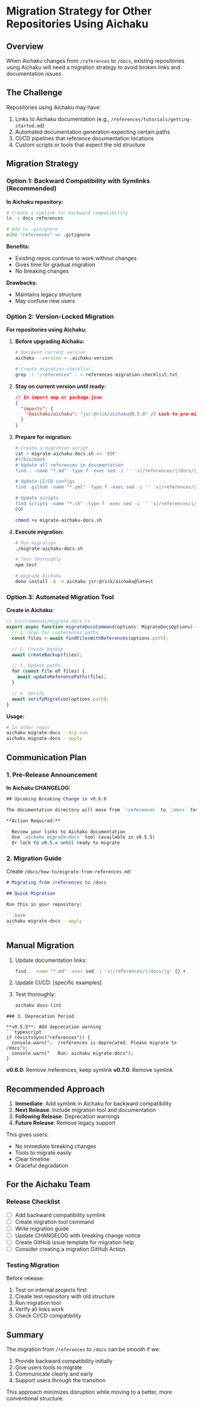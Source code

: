 # Migration Strategy for Other Repositories Using Aichaku

## Overview

When Aichaku changes from `/references` to `/docs`, existing repositories using Aichaku will need a migration strategy
to avoid broken links and documentation issues.

## The Challenge

Repositories using Aichaku may have:

1. Links to Aichaku documentation (e.g., `/references/tutorials/getting-started.md`)
2. Automated documentation generation expecting certain paths
3. CI/CD pipelines that reference documentation locations
4. Custom scripts or tools that expect the old structure

## Migration Strategy

### Option 1: Backward Compatibility with Symlinks (Recommended)

**In Aichaku repository:**

```bash
# Create a symlink for backward compatibility
ln -s docs references

# Add to .gitignore
echo "references" >> .gitignore
```

**Benefits:**

- Existing repos continue to work without changes
- Gives time for gradual migration
- No breaking changes

**Drawbacks:**

- Maintains legacy structure
- May confuse new users

### Option 2: Version-Locked Migration

**For repositories using Aichaku:**

1. **Before upgrading Aichaku:**

   ```bash
   # Document current version
   aichaku --version > .aichaku-version

   # Create migration checklist
   grep -r "/references" . > references-migration-checklist.txt
   ```

2. **Stay on current version until ready:**

   ```json
   // In import map or package.json
   {
     "imports": {
       "@aichaku/aichaku": "jsr:@rick/aichaku@0.5.0" // Lock to pre-migration version
     }
   }
   ```

3. **Prepare for migration:**

   ```bash
   # Create a migration script
   cat > migrate-aichaku-docs.sh << 'EOF'
   #!/bin/bash
   # Update all references in documentation
   find . -name "*.md" -type f -exec sed -i '' 's|/references/|/docs/|g' {} +

   # Update CI/CD configs
   find .github -name "*.yml" -type f -exec sed -i '' 's|/references/|/docs/|g' {} +

   # Update scripts
   find scripts -name "*.sh" -type f -exec sed -i '' 's|/references/|/docs/|g' {} +
   EOF

   chmod +x migrate-aichaku-docs.sh
   ```

4. **Execute migration:**

   ```bash
   # Run migration
   ./migrate-aichaku-docs.sh

   # Test thoroughly
   npm test

   # Upgrade Aichaku
   deno install -A -n aichaku jsr:@rick/aichaku@latest
   ```

### Option 3: Automated Migration Tool

**Create in Aichaku:**

```typescript
// src/commands/migrate-docs.ts
export async function migrateDocsCommand(options: MigrateDocsOptions) {
  // 1. Scan for /references paths
  const files = await findFilesWithReferences(options.path);

  // 2. Create backup
  await createBackup(files);

  // 3. Update paths
  for (const file of files) {
    await updateReferencePaths(file);
  }

  // 4. Verify
  await verifyMigration(options.path);
}
```

**Usage:**

```bash
# In other repos
aichaku migrate-docs --dry-run
aichaku migrate-docs --apply
```

## Communication Plan

### 1. Pre-Release Announcement

**In Aichaku CHANGELOG:**

```markdown
## Upcoming Breaking Change in v0.6.0

The documentation directory will move from `/references` to `/docs` for better convention alignment.

**Action Required:**

- Review your links to Aichaku documentation
- Use `aichaku migrate-docs` tool (available in v0.5.5)
- Or lock to v0.5.x until ready to migrate
```

### 2. Migration Guide

Create `/docs/how-to/migrate-from-references.md`:

````markdown
# Migrating from /references to /docs

## Quick Migration

Run this in your repository:

```bash
aichaku migrate-docs --apply
```
````

## Manual Migration

1. Update documentation links:

   ```bash
   find . -name "*.md" -exec sed -i 's|/references/|/docs/|g' {} +
   ```

2. Update CI/CD: [specific examples]

3. Test thoroughly:
   ```bash
   aichaku docs-lint
   ```

````
### 3. Deprecation Period

**v0.5.5**: Add deprecation warning
```typescript
if (existsSync("references")) {
  console.warn("⚠️  /references is deprecated. Please migrate to /docs");
  console.warn("   Run: aichaku migrate-docs");
}
````

**v0.6.0**: Remove /references, keep symlink **v0.7.0**: Remove symlink

## Recommended Approach

1. **Immediate**: Add symlink in Aichaku for backward compatibility
2. **Next Release**: Include migration tool and documentation
3. **Following Release**: Deprecation warnings
4. **Future Release**: Remove legacy support

This gives users:

- No immediate breaking changes
- Tools to migrate easily
- Clear timeline
- Graceful degradation

## For the Aichaku Team

### Release Checklist

- [ ] Add backward compatibility symlink
- [ ] Create migration tool command
- [ ] Write migration guide
- [ ] Update CHANGELOG with breaking change notice
- [ ] Create GitHub issue template for migration help
- [ ] Consider creating a migration GitHub Action

### Testing Migration

Before release:

1. Test on internal projects first
2. Create test repository with old structure
3. Run migration tool
4. Verify all links work
5. Check CI/CD compatibility

## Summary

The migration from `/references` to `/docs` can be smooth if we:

1. Provide backward compatibility initially
2. Give users tools to migrate
3. Communicate clearly and early
4. Support users through the transition

This approach minimizes disruption while moving to a better, more conventional structure.
